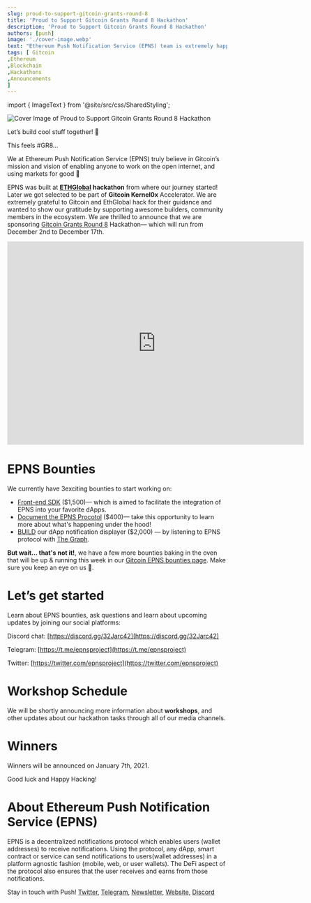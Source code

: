 ```yaml
---
slug: proud-to-support-gitcoin-grants-round-8
title: 'Proud to Support Gitcoin Grants Round 8 Hackathon'
description: 'Proud to Support Gitcoin Grants Round 8 Hackathon'
authors: [push]
image: './cover-image.webp'
text: "Ethereum Push Notification Service (EPNS) team is extremely happy to announce that Vivek Singh has joined EPNS as Advisor."
tags: [ Gitcoin
,Ethereum
,Blockchain
,Hackathons
,Announcements
]
---
```


import { ImageText } from '@site/src/css/SharedStyling';

![Cover Image of Proud to Support Gitcoin Grants Round 8 Hackathon](./cover-image.webp)

<!--truncate-->

Let’s build cool stuff together! 🤖

This feels #GR8…

We at Ethereum Push Notification Service (EPNS) truly believe in Gitcoin’s mission and vision of enabling anyone to work on the open internet, and using markets for good 🙏

EPNS was built at [**ETHGlobal**](https://medium.com/u/3d1733b8e86a?source=post_page-----5a829c357aa--------------------------------) **hackathon** from where our journey started! Later we got selected to be part of **Gitcoin Kernel0x** Accelerator. We are extremely grateful to Gitcoin and EthGlobal hack for their guidance and wanted to show our gratitude by supporting awesome builders, community members in the ecosystem. We are thrilled to announce that we are sponsoring [Gitcoin Grants Round 8](https://gitcoin.co/grants/) Hackathon— which will run from December 2nd to December 17th.

<iframe src="https://cdn.embedly.com/widgets/media.html?type=text%2Fhtml&amp;key=a19fcc184b9711e1b4764040d3dc5c07&amp;schema=twitter&amp;url=https%3A//twitter.com/gitcoin/status/1334250927948242953&amp;image=" allowfullscreen="" frameborder="0" height="466" width="680" title="" class="eo n ff dy bg" scrolling="no"></iframe>

# EPNS Bounties

We currently have 3exciting bounties to start working on:

- [Front-end SDK](https://gitcoin.co/issue/ethereum-push-notification-service/epns-protocol/1/100024360) ($1,500)— which is aimed to facilitate the integration of EPNS into your favorite dApps.
- [Document the EPNS Procotol](https://gitcoin.co/issue/ethereum-push-notification-service/epns-protocol/2/100024361) ($400)— take this opportunity to learn more about what's happening under the hood!
- [BUILD](https://gitcoin.co/issue/ethereum-push-notification-service/epns-protocol/3/100024421) our dApp notification displayer ($2,000) — by listening to EPNS protocol with [The Graph](https://medium.com/u/c2f061b81210?source=post_page-----5a829c357aa--------------------------------).

**But wait… that's not it!**, we have a few more bounties baking in the oven that will be up & running this week in our [Gitcoin EPNS bounties page](https://gitcoin.co/hackathon/gr8/?org=ethereum-push-notification-service). Make sure you keep an eye on us 🧐.

# Let’s get started

Learn about EPNS bounties, ask questions and learn about upcoming updates by joining our social platforms:

Discord chat: [https://discord.gg/32Jarc42](https://discord.gg/32Jarc42)

Telegram: [https://t.me/epnsproject](https://t.me/epnsproject)

Twitter: [https://twitter.com/epnsproject](https://twitter.com/epnsproject)

# Workshop Schedule

We will be shortly announcing more information about **workshops**, and other updates about our hackathon tasks through all of our media channels.

# Winners

Winners will be announced on January 7th, 2021.

Good luck and Happy Hacking!

# About Ethereum Push Notification Service (EPNS)

EPNS is a decentralized notifications protocol which enables users (wallet addresses) to receive notifications. Using the protocol, any dApp, smart contract or service can send notifications to users(wallet addresses) in a platform agnostic fashion (mobile, web, or user wallets). The DeFi aspect of the protocol also ensures that the user receives and earns from those notifications.

Stay in touch with Push! [Twitter](http://x.com/PushChain), [Telegram](https://t.me/epnsproject), [Newsletter](https://epns.substack.com/), [Website,](http://epns.io) [Discord](https://discord.gg/32Jarc42)
